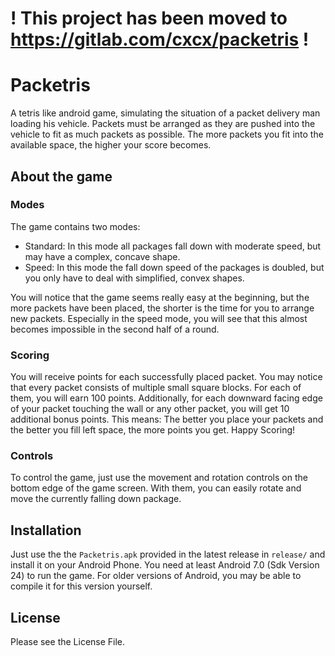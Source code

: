 # ! This project has been moved to https://gitlab.com/cxcx/packetris !

# Packetris
A tetris like android game, simulating the situation of a packet delivery man loading his vehicle. 
Packets must be arranged as they are pushed into the vehicle to fit as much packets as possible. The more packets you fit into the available space, the higher your score becomes.

## About the game
### Modes
The game contains two modes:
- Standard: In this mode all packages fall down with moderate speed, but may have a complex, concave shape.
- Speed: In this mode the fall down speed of the packages is doubled, but you only have to deal with simplified, convex shapes.

You will notice that the game seems really easy at the beginning, but the more packets have been placed, the shorter is the time for you to arrange new packets. Especially in the speed mode, you will see that this almost becomes impossible in the second half of a round.
### Scoring
You will receive points for each successfully placed packet. You may notice that every packet consists of multiple small square blocks. For each of them, you will earn 100 points. Additionally, for each downward facing edge of your packet touching the wall or any other packet, you will get 10 additional bonus points. This means: The better you place your packets and the better you fill left space, the more points you get. Happy Scoring!

### Controls
To control the game, just use the movement and rotation controls on the bottom edge of the game screen. With them, you can easily rotate and move the currently falling down package.

## Installation
Just use the the <code>Packetris.apk</code> provided in the latest release in <code>release/</code> and install it on your Android Phone.
You need at least Android 7.0 (Sdk Version 24) to run the game. For older versions of Android, you may be able to compile it for this version yourself.

## License
Please see the License File.
